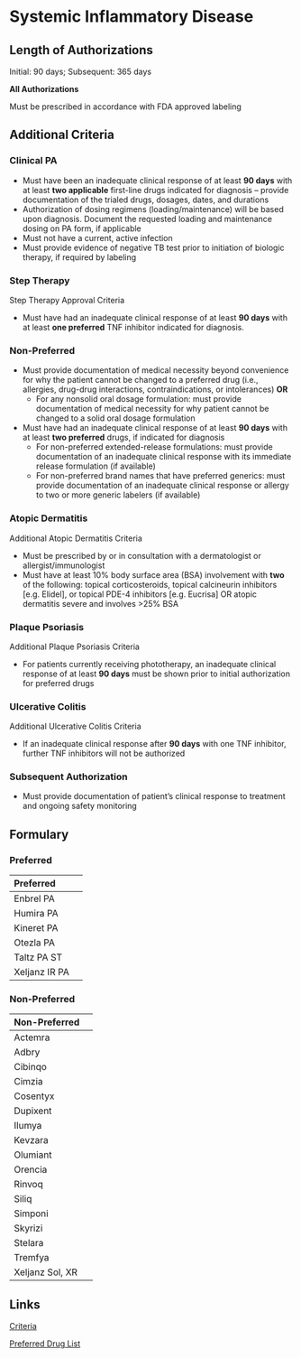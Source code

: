 # Systemic Inflammatory Disease

## Length of Authorizations

Initial: 90 days; Subsequent: 365 days

**All Authorizations**

Must be prescribed in accordance with FDA approved labeling

## Additional Criteria

### Clinical PA

-   Must have been an inadequate clinical response of at least **90 days** with at least **two applicable** first-line drugs indicated for diagnosis – provide documentation of the trialed drugs, dosages, dates, and durations
-   Authorization of dosing regimens (loading/maintenance) will be based upon diagnosis. Document the requested loading and maintenance dosing on PA form, if applicable
-   Must not have a current, active infection
-   Must provide evidence of negative TB test prior to initiation of biologic therapy, if required by labeling

### Step Therapy

Step Therapy Approval Criteria

-   Must have had an inadequate clinical response of at least **90 days** with at least **one preferred** TNF inhibitor indicated for diagnosis.

### Non-Preferred

-   Must provide documentation of medical necessity beyond convenience for why the patient cannot be changed to a preferred drug (i.e., allergies, drug-drug interactions, contraindications, or intolerances) **OR**
    -   For any nonsolid oral dosage formulation: must provide documentation of medical necessity for why patient cannot be changed to a solid oral dosage formulation
-   Must have had an inadequate clinical response of at least **90 days** with at least **two preferred** drugs, if indicated for diagnosis
    -   For non-preferred extended-release formulations: must provide documentation of an inadequate clinical response with its immediate release formulation (if available)
    -   For non-preferred brand names that have preferred generics: must provide documentation of an inadequate clinical response or allergy to two or more generic labelers (if available)

### Atopic Dermatitis

Additional Atopic Dermatitis Criteria

-   Must be prescribed by or in consultation with a dermatologist or allergist/immunologist
-   Must have at least 10% body surface area (BSA) involvement with **two** of the following: topical corticosteroids, topical calcineurin inhibitors [e.g. Elidel], or topical PDE-4 inhibitors [e.g. Eucrisa] OR atopic dermatitis severe and involves \>25% BSA

### Plaque Psoriasis

Additional Plaque Psoriasis Criteria

-   For patients currently receiving phototherapy, an inadequate clinical response of at least **90 days** must be shown prior to initial authorization for preferred drugs

### Ulcerative Colitis

Additional Ulcerative Colitis Criteria

-   If an inadequate clinical response after **90 days** with one TNF inhibitor, further TNF inhibitors will not be authorized

### Subsequent Authorization

-   Must provide documentation of patient’s clinical response to treatment and ongoing safety monitoring

## Formulary

### Preferred

| Preferred     |      |
| :------------ | ---: |
| Enbrel PA     |      |
| Humira PA     |      |
| Kineret PA    |      |
| Otezla PA     |      |
| Taltz PA ST   |      |
| Xeljanz IR PA |      |

### Non-Preferred

| Non-Preferred   |      |
| :-------------- | ---: |
| Actemra         |      |
| Adbry           |      |
| Cibinqo         |      |
| Cimzia          |      |
| Cosentyx        |      |
| Dupixent        |      |
| Ilumya          |      |
| Kevzara         |      |
| Olumiant        |      |
| Orencia         |      |
| Rinvoq          |      |
| Siliq           |      |
| Simponi         |      |
| Skyrizi         |      |
| Stelara         |      |
| Tremfya         |      |
| Xeljanz Sol, XR |      |

## Links

[Criteria](https://pharmacy.medicaid.ohio.gov/sites/default/files/20221001_UPDL_Criteria_APPROVED.pdf#page=71)

[Preferred Drug List](https://pharmacy.medicaid.ohio.gov/sites/default/files/20221001_UPDL_APPROVED_.pdf#page=25)
